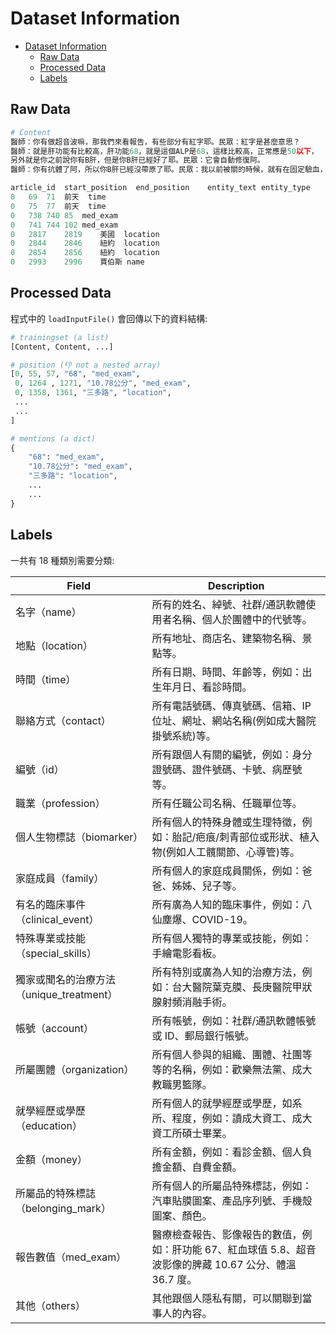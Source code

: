 # Dataset Information

* [Dataset Information](#dataset-information)
  * [Raw Data](#raw-data)
  * [Processed Data](#processed-data)
  * [Labels](#labels)


## Raw Data

``` py
# Content
醫師：你有做超音波嘛，那我們來看報告，有些部分有紅字耶。民眾：紅字是甚麼意思？
醫師：就是肝功能有比較高，肝功能68，就是這個ALP是68，這樣比較高，正常應是50以下，
另外就是你之前說你有B肝，但是你B肝已經好了耶。民眾：它會自動修復阿。
醫師：你有抗體了阿，所以你B肝已經沒帶原了耶。民眾：我以前被關的時候，就有在固定驗血，那時候說有B肝。......

article_id	start_position	end_position	entity_text	entity_type
0	69	71	前天	time
0	75	77	前天	time
0	738	740	85	med_exam
0	741	744	102	med_exam
0	2817	2819	美國	location
0	2844	2846	紐約	location
0	2854	2856	紐約	location
0	2993	2996	賈伯斯	name
```

## Processed Data

程式中的 `loadInputFile()` 會回傳以下的資料結構:

``` python
# trainingset (a list)
[Content, Content, ...]

# position (👎 not a nested array)
[0, 55, 57, "68", "med_exam",
 0, 1264 , 1271, "10.78公分", "med_exam",
 0, 1358, 1361, "三多路", "location",
 ...
 ...
]

# mentions (a dict)
{
    "68": "med_exam",
    "10.78公分": "med_exam",
    "三多路": "location",
    ...
    ...
}
```

## Labels

一共有 18 種類別需要分類:

| Field                                    | Description                                                                                              |
| ---------------------------------------- | -------------------------------------------------------------------------------------------------------- |
| 名字（name）                             | 所有的姓名、綽號、社群/通訊軟體使用者名稱、個人於團體中的代號等。                                        |
| 地點（location）                         | 所有地址、商店名、建築物名稱、景點等。                                                                   |
| 時間（time）                             | 所有日期、時間、年齡等，例如：出生年月日、看診時間。                                                     |
| 聯絡方式（contact）                      | 所有電話號碼、傳真號碼、信箱、IP 位址、網址、網站名稱(例如成大醫院掛號系統)等。                          |
| 編號（id）                               | 所有跟個人有關的編號，例如：身分證號碼、證件號碼、卡號、病歷號等。                                       |
| 職業（profession）                       | 所有任職公司名稱、任職單位等。                                                                           |
| 個人生物標誌（biomarker）                | 所有個人的特殊身體或生理特徵，例如：胎記/疤痕/刺青部位或形狀、植入物(例如人工髖關節、心導管)等。         |
| 家庭成員（family）                       | 所有個人的家庭成員關係，例如：爸爸、姊姊、兒子等。                                                       |
| 有名的臨床事件（clinical_event）         | 所有廣為人知的臨床事件，例如：八仙塵爆、COVID-19。                                                       |
| 特殊專業或技能（special_skills）         | 所有個人獨特的專業或技能，例如：手繪電影看板。                                                           |
| 獨家或聞名的治療方法（unique_treatment） | 所有特別或廣為人知的治療方法，例如：台大醫院葉克膜、長庚醫院甲狀腺射頻消融手術。                         |
| 帳號（account）                          | 所有帳號，例如：社群/通訊軟體帳號或 ID、郵局銀行帳號。                                                   |
| 所屬團體（organization）                 | 所有個人參與的組織、團體、社團等等的名稱，例如：歡樂無法黨、成大教職男籃隊。                             |
| 就學經歷或學歷（education）              | 所有個人的就學經歷或學歷，如系所、程度，例如：讀成大資工、成大資工所碩士畢業。                           |
| 金額（money）                            | 所有金額，例如：看診金額、個人負擔金額、自費金額。                                                       |
| 所屬品的特殊標誌（belonging_mark）       | 所有個人的所屬品特殊標誌，例如：汽車貼膜圖案、產品序列號、手機殼圖案、顏色。                             |
| 報告數值（med_exam）                     | 醫療檢查報告、影像報告的數值，例如：肝功能 67、紅血球值 5.8、超音波影像的脾藏 10.67 公分、體溫 36.7 度。 |
| 其他（others）                           | 其他跟個人隱私有關，可以關聯到當事人的內容。                                                             |